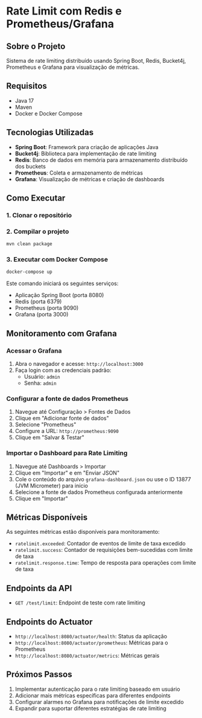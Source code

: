 # Rate Limit com Redis e Prometheus/Grafana

## Sobre o Projeto
Sistema de rate limiting distribuído usando Spring Boot, Redis, Bucket4j, Prometheus e Grafana para visualização de métricas.

## Requisitos
- Java 17
- Maven
- Docker e Docker Compose

## Tecnologias Utilizadas
- **Spring Boot**: Framework para criação de aplicações Java
- **Bucket4j**: Biblioteca para implementação de rate limiting
- **Redis**: Banco de dados em memória para armazenamento distribuído dos buckets
- **Prometheus**: Coleta e armazenamento de métricas
- **Grafana**: Visualização de métricas e criação de dashboards

## Como Executar

### 1. Clonar o repositório

### 2. Compilar o projeto
```bash
mvn clean package
```

### 3. Executar com Docker Compose
```bash
docker-compose up
```
Este comando iniciará os seguintes serviços:
- Aplicação Spring Boot (porta 8080)
- Redis (porta 6379)
- Prometheus (porta 9090)
- Grafana (porta 3000)

## Monitoramento com Grafana

### Acessar o Grafana
1. Abra o navegador e acesse: `http://localhost:3000`
2. Faça login com as credenciais padrão:
   - Usuário: `admin`
   - Senha: `admin`

### Configurar a fonte de dados Prometheus
1. Navegue até Configuração > Fontes de Dados
2. Clique em "Adicionar fonte de dados"
3. Selecione "Prometheus"
4. Configure a URL: `http://prometheus:9090`
5. Clique em "Salvar & Testar"

### Importar o Dashboard para Rate Limiting
1. Navegue até Dashboards > Importar
2. Clique em "Importar" e em "Enviar JSON"
3. Cole o conteúdo do arquivo `grafana-dashboard.json` ou use o ID 13877 (JVM Micrometer) para início
4. Selecione a fonte de dados Prometheus configurada anteriormente
5. Clique em "Importar"

## Métricas Disponíveis
As seguintes métricas estão disponíveis para monitoramento:
- `ratelimit.exceeded`: Contador de eventos de limite de taxa excedido
- `ratelimit.success`: Contador de requisições bem-sucedidas com limite de taxa
- `ratelimit.response.time`: Tempo de resposta para operações com limite de taxa

## Endpoints da API
- `GET /test/limit`: Endpoint de teste com rate limiting

## Endpoints do Actuator
- `http://localhost:8080/actuator/health`: Status da aplicação
- `http://localhost:8080/actuator/prometheus`: Métricas para o Prometheus
- `http://localhost:8080/actuator/metrics`: Métricas gerais

## Próximos Passos
1. Implementar autenticação para o rate limiting baseado em usuário
2. Adicionar mais métricas específicas para diferentes endpoints
3. Configurar alarmes no Grafana para notificações de limite excedido
4. Expandir para suportar diferentes estratégias de rate limiting 